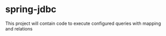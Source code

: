 # spring-jdbc

This project will contain code to execute configured queries with mapping and relations 
